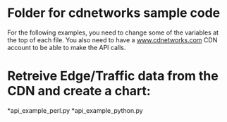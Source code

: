 # Folder for cdnetworks sample code

For the following examples, you need to change some of the variables at the top of each file.
You also need to have a www.cdnetworks.com CDN account to be able to make the API calls.

# Retreive Edge/Traffic data from the CDN and create a chart:
*api_example_perl.py
*api_example_python.py
  

